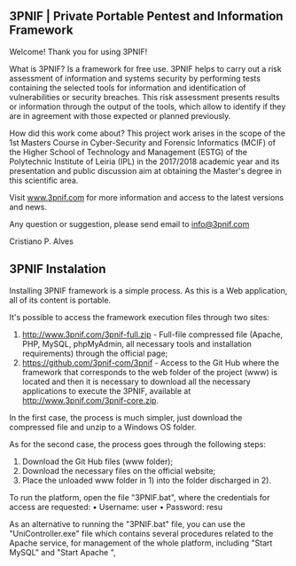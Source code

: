
3PNIF | Private Portable Pentest and Information Framework
----------------------------------------------------------

Welcome!
Thank you for using 3PNIF! 

What is 3PNIF?
Is a framework for free use.
3PNIF helps to carry out a risk assessment of information and systems security by performing tests containing the selected tools for information and identification of vulnerabilities or security breaches. This risk assessment presents results or information through the output of the tools, which allow to identify if they are in agreement with those expected or planned previously. 

How did this work come about?
This project work arises in the scope of the 1st Masters Course in Cyber-Security and Forensic Informatics (MCIF) of the Higher School of Technology and Management (ESTG) of the Polytechnic Institute of Leiria (IPL) in the 2017/2018 academic year and its presentation and public discussion aim at obtaining the Master's degree in this scientific area. 

Visit www.3pnif.com for more information and access to the latest versions and news.

Any question or suggestion, please send email to info@3pnif.com

Cristiano P. Alves 


3PNIF Instalation
-----------------

Installing 3PNIF framework is a simple process. As this is a Web application, all of its content is portable.

It's possible to access the framework execution files through two sites:
1) http://www.3pnif.com/3pnif-full.zip - Full-file compressed file (Apache, PHP, MySQL, phpMyAdmin, all necessary tools and installation requirements) through the official page;
2) https://github.com/3pnif-com/3pnif - Access to the Git Hub where the framework that corresponds to the web folder of the project (www) is located and then it is necessary to download all the necessary applications to execute the 3PNIF, available at http://www.3pnif.com/3pnif-core.zip.

In the first case, the process is much simpler, just download the compressed file and unzip to a Windows OS folder.

As for the second case, the process goes through the following steps:
1) Download the Git Hub files (www folder);
2) Download the necessary files on the official website;
3) Place the unloaded www folder in 1) into the folder discharged in 2).

To run the platform, open the file "3PNIF.bat", where the credentials for access are requested:
• Username: user
• Password: resu

As an alternative to running the "3PNIF.bat" file, you can use the "UniController.exe" file which contains several procedures related to the Apache service, for management of the whole platform, including "Start MySQL" and "Start Apache ",
